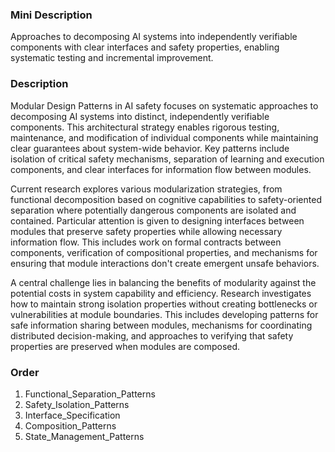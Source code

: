 ### Mini Description

Approaches to decomposing AI systems into independently verifiable components with clear interfaces and safety properties, enabling systematic testing and incremental improvement.

### Description

Modular Design Patterns in AI safety focuses on systematic approaches to decomposing AI systems into distinct, independently verifiable components. This architectural strategy enables rigorous testing, maintenance, and modification of individual components while maintaining clear guarantees about system-wide behavior. Key patterns include isolation of critical safety mechanisms, separation of learning and execution components, and clear interfaces for information flow between modules.

Current research explores various modularization strategies, from functional decomposition based on cognitive capabilities to safety-oriented separation where potentially dangerous components are isolated and contained. Particular attention is given to designing interfaces between modules that preserve safety properties while allowing necessary information flow. This includes work on formal contracts between components, verification of compositional properties, and mechanisms for ensuring that module interactions don't create emergent unsafe behaviors.

A central challenge lies in balancing the benefits of modularity against the potential costs in system capability and efficiency. Research investigates how to maintain strong isolation properties without creating bottlenecks or vulnerabilities at module boundaries. This includes developing patterns for safe information sharing between modules, mechanisms for coordinating distributed decision-making, and approaches to verifying that safety properties are preserved when modules are composed.

### Order

1. Functional_Separation_Patterns
2. Safety_Isolation_Patterns
3. Interface_Specification
4. Composition_Patterns
5. State_Management_Patterns
